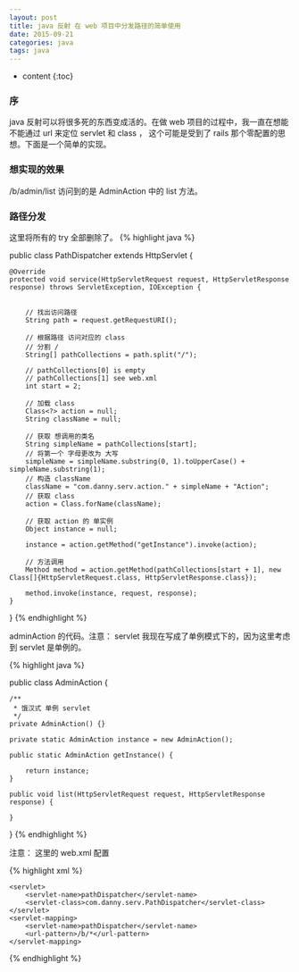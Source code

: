 ```yaml
---
layout: post
title: java 反射 在 web 项目中分发路径的简单使用
date: 2015-09-21
categories: java
tags: java
---
```


* content
{:toc}

### 序
java 反射可以将很多死的东西变成活的。在做 web 项目的过程中，我一直在想能不能通过 url 来定位 servlet 和 class ，
这个可能是受到了 rails 那个零配置的思想。下面是一个简单的实现。

### 想实现的效果
/b/admin/list 访问到的是 AdminAction 中的 list 方法。

### 路径分发
这里将所有的 try 全部删除了。
{% highlight java %}

public class PathDispatcher extends HttpServlet {

    @Override
    protected void service(HttpServletRequest request, HttpServletResponse response) throws ServletException, IOException {
    
        
        // 找出访问路径
        String path = request.getRequestURI();

        // 根据路径 访问对应的 class
        // 分割 /
        String[] pathCollections = path.split("/");

        // pathCollections[0] is empty
        // pathCollections[1] see web.xml
        int start = 2;

        // 加载 class
        Class<?> action = null;
        String className = null;
        
        // 获取 想调用的类名
        String simpleName = pathCollections[start];
        // 将第一个 字母更改为 大写
        simpleName = simpleName.substring(0, 1).toUpperCase() + simpleName.substring(1);
        // 构造 className
        className = "com.danny.serv.action." + simpleName + "Action";
        // 获取 class
        action = Class.forName(className);
            
        // 获取 action 的 单实例
        Object instance = null;
    
        instance = action.getMethod("getInstance").invoke(action);
        
        // 方法调用
        Method method = action.getMethod(pathCollections[start + 1], new Class[]{HttpServletRequest.class, HttpServletResponse.class});

        method.invoke(instance, request, response);
    }
}
{% endhighlight %}

adminAction 的代码。注意： servlet 我现在写成了单例模式下的，因为这里考虑到 servlet 是单例的。 

{% highlight java %}

public class AdminAction  {

    /**
     * 饿汉式 单例 servlet
     */
    private AdminAction() {}

    private static AdminAction instance = new AdminAction();

    public static AdminAction getInstance() {

        return instance;
    }

    public void list(HttpServletRequest request, HttpServletResponse response) {

    }
}
{% endhighlight %}

注意： 这里的 web.xml 配置

{% highlight xml %}

    <servlet>
        <servlet-name>pathDispatcher</servlet-name>
        <servlet-class>com.danny.serv.PathDispatcher</servlet-class>
    </servlet>
    <servlet-mapping>
        <servlet-name>pathDispatcher</servlet-name>
        <url-pattern>/b/*</url-pattern>
    </servlet-mapping>
{% endhighlight %}
